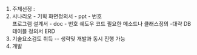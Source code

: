 1. 주제선정 : 
2. 시나리오 - 기획
  화면정의서 - ppt  - 번호  
  프로그램 설계서 - doc  - 번호  쉐도우 코드
    필요한 메소드나 클래스정의 -대략
  DB
   테이블 정의서
   ERD
3. 기술요소검토 취득 -- 생략및 개발과 동시 진행 가능
4. 개발
